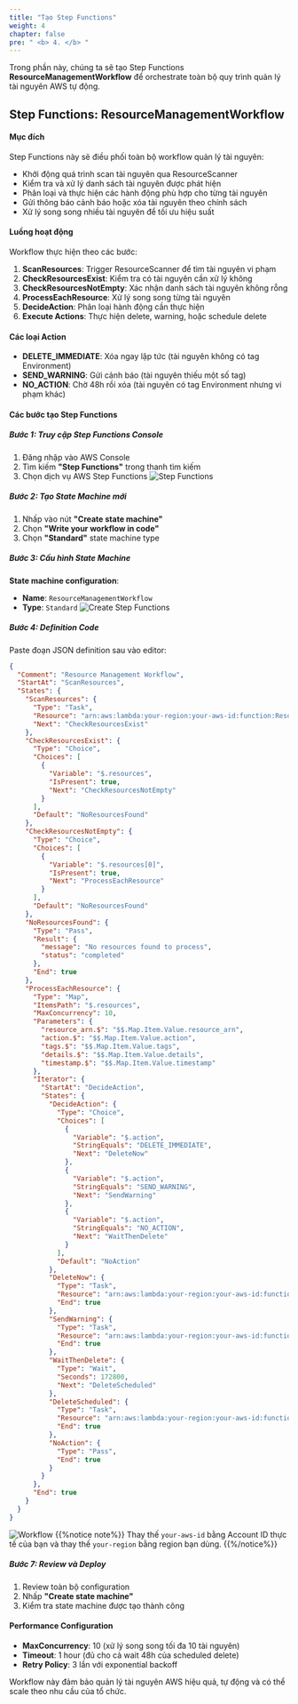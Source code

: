 ```yaml
---
title: "Tạo Step Functions"
weight: 4
chapter: false
pre: " <b> 4. </b> "
---
```


Trong phần này, chúng ta sẽ tạo Step Functions **ResourceManagementWorkflow** để orchestrate toàn bộ quy trình quản lý tài nguyên AWS tự động.

## Step Functions: ResourceManagementWorkflow

#### Mục đích

Step Functions này sẽ điều phối toàn bộ workflow quản lý tài nguyên:

- Khởi động quá trình scan tài nguyên qua ResourceScanner
- Kiểm tra và xử lý danh sách tài nguyên được phát hiện
- Phân loại và thực hiện các hành động phù hợp cho từng tài nguyên
- Gửi thông báo cảnh báo hoặc xóa tài nguyên theo chính sách
- Xử lý song song nhiều tài nguyên để tối ưu hiệu suất

#### Luồng hoạt động

Workflow thực hiện theo các bước:

1. **ScanResources**: Trigger ResourceScanner để tìm tài nguyên vi phạm
2. **CheckResourcesExist**: Kiểm tra có tài nguyên cần xử lý không
3. **CheckResourcesNotEmpty**: Xác nhận danh sách tài nguyên không rỗng
4. **ProcessEachResource**: Xử lý song song từng tài nguyên
5. **DecideAction**: Phân loại hành động cần thực hiện
6. **Execute Actions**: Thực hiện delete, warning, hoặc schedule delete

#### Các loại Action

- **DELETE_IMMEDIATE**: Xóa ngay lập tức (tài nguyên không có tag Environment)
- **SEND_WARNING**: Gửi cảnh báo (tài nguyên thiếu một số tag)
- **NO_ACTION**: Chờ 48h rồi xóa (tài nguyên có tag Environment nhưng vi phạm khác)

#### Các bước tạo Step Functions

##### Bước 1: Truy cập Step Functions Console

1. Đăng nhập vào AWS Console
2. Tìm kiếm **"Step Functions"** trong thanh tìm kiếm
3. Chọn dịch vụ AWS Step Functions
   ![Step Functions](/images/4.StepFunctions/001-stepfunction.png)

##### Bước 2: Tạo State Machine mới

1. Nhấp vào nút **"Create state machine"**
2. Chọn **"Write your workflow in code"**
3. Chọn **"Standard"** state machine type

##### Bước 3: Cấu hình State Machine

**State machine configuration**:

- **Name**: `ResourceManagementWorkflow`
- **Type**: `Standard`
  ![Create Step Functions](/images/4.StepFunctions/002-createstepfunction.png)

##### Bước 4: Definition Code

Paste đoạn JSON definition sau vào editor:

```json
{
  "Comment": "Resource Management Workflow",
  "StartAt": "ScanResources",
  "States": {
    "ScanResources": {
      "Type": "Task",
      "Resource": "arn:aws:lambda:your-region:your-aws-id:function:ResourceScanner",
      "Next": "CheckResourcesExist"
    },
    "CheckResourcesExist": {
      "Type": "Choice",
      "Choices": [
        {
          "Variable": "$.resources",
          "IsPresent": true,
          "Next": "CheckResourcesNotEmpty"
        }
      ],
      "Default": "NoResourcesFound"
    },
    "CheckResourcesNotEmpty": {
      "Type": "Choice",
      "Choices": [
        {
          "Variable": "$.resources[0]",
          "IsPresent": true,
          "Next": "ProcessEachResource"
        }
      ],
      "Default": "NoResourcesFound"
    },
    "NoResourcesFound": {
      "Type": "Pass",
      "Result": {
        "message": "No resources found to process",
        "status": "completed"
      },
      "End": true
    },
    "ProcessEachResource": {
      "Type": "Map",
      "ItemsPath": "$.resources",
      "MaxConcurrency": 10,
      "Parameters": {
        "resource_arn.$": "$$.Map.Item.Value.resource_arn",
        "action.$": "$$.Map.Item.Value.action",
        "tags.$": "$$.Map.Item.Value.tags",
        "details.$": "$$.Map.Item.Value.details",
        "timestamp.$": "$$.Map.Item.Value.timestamp"
      },
      "Iterator": {
        "StartAt": "DecideAction",
        "States": {
          "DecideAction": {
            "Type": "Choice",
            "Choices": [
              {
                "Variable": "$.action",
                "StringEquals": "DELETE_IMMEDIATE",
                "Next": "DeleteNow"
              },
              {
                "Variable": "$.action",
                "StringEquals": "SEND_WARNING",
                "Next": "SendWarning"
              },
              {
                "Variable": "$.action",
                "StringEquals": "NO_ACTION",
                "Next": "WaitThenDelete"
              }
            ],
            "Default": "NoAction"
          },
          "DeleteNow": {
            "Type": "Task",
            "Resource": "arn:aws:lambda:your-region:your-aws-id:function:ResourceDeleter",
            "End": true
          },
          "SendWarning": {
            "Type": "Task",
            "Resource": "arn:aws:lambda:your-region:your-aws-id:function:NotificationSender",
            "End": true
          },
          "WaitThenDelete": {
            "Type": "Wait",
            "Seconds": 172800,
            "Next": "DeleteScheduled"
          },
          "DeleteScheduled": {
            "Type": "Task",
            "Resource": "arn:aws:lambda:your-region:your-aws-id:function:ResourceDeleter",
            "End": true
          },
          "NoAction": {
            "Type": "Pass",
            "End": true
          }
        }
      },
      "End": true
    }
  }
}
```

![Workflow](/images/4.StepFunctions/003-workflow.png)
{{%notice note%}}
Thay thế `your-aws-id` bằng Account ID thực tế của bạn và thay thế `your-region` bằng region bạn dùng.
{{%/notice%}}

##### Bước 7: Review và Deploy

1. Review toàn bộ configuration
2. Nhấp **"Create state machine"**
3. Kiểm tra state machine được tạo thành công

#### Performance Configuration

- **MaxConcurrency**: 10 (xử lý song song tối đa 10 tài nguyên)
- **Timeout**: 1 hour (đủ cho cả wait 48h của scheduled delete)
- **Retry Policy**: 3 lần với exponential backoff

Workflow này đảm bảo quản lý tài nguyên AWS hiệu quả, tự động và có thể scale theo nhu cầu của tổ chức.
